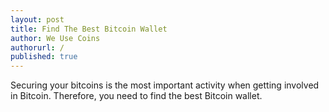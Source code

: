 ```yaml
---
layout: post
title: Find The Best Bitcoin Wallet
author: We Use Coins
authorurl: /
published: true
---
```


<p>Securing your bitcoins is the most important activity when getting involved in Bitcoin. Therefore, you need to find the best Bitcoin wallet.
